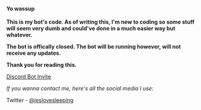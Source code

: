 #### **Yo wassup**

**This is my bot's code. As of writing this, I'm new to coding so some stuff will seem very dumb and could've done in a much easier way but whatever.**

**The bot is offically closed. The bot will be running however, will not receive any updates.**

**Thank you for reading this.**

[Discord Bot Invite](https://discord.com/api/oauth2/authorize?client_id=716323508472381510&permissions=8&scope=bot)

*If you wanna contact me, here's all the social media I use:*

Twitter - [@jeslovesleeping](https://twitter.com/jeslovesleeping)

